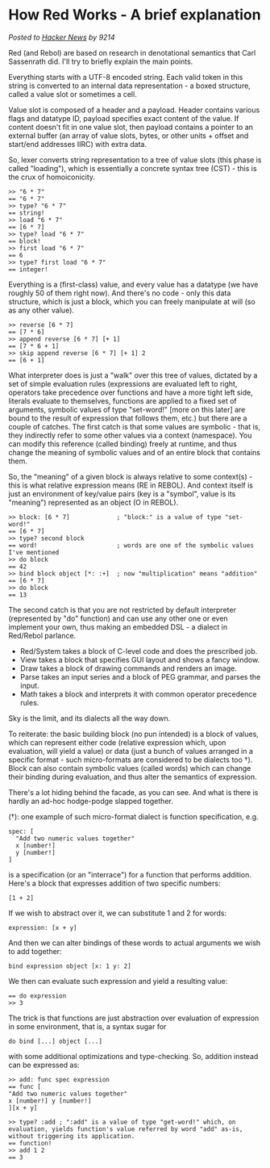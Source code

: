 # How Red Works - A brief explanation

_Posted to [Hacker News](https://news.ycombinator.com/item?id=18843544) by 9214_

Red (and Rebol) are based on research in denotational semantics that Carl Sassenrath did. I'll try to briefly explain the main points.

Everything starts with a UTF-8 encoded string. Each valid token in this string is converted to an internal data representation - a boxed structure, called a value slot or sometimes a cell.

Value slot is composed of a header and a payload. Header contains various flags and datatype ID, payload specifies exact content of the value. If content doesn't fit in one value slot, then payload contains a pointer to an external buffer (an array of value slots, bytes, or other units + offset and start/end addresses IIRC) with extra data.

So, lexer converts string representation to a tree of value slots (this phase is called "loading"), which is essentially a concrete syntax tree (CST) - this is the crux of homoiconicity.

```red
>> "6 * 7"
== "6 * 7"
>> type? "6 * 7"
== string!
>> load "6 * 7"
== [6 * 7]
>> type? load "6 * 7"
== block!
>> first load "6 * 7"
== 6
>> type? first load "6 * 7"
== integer!
```

Everything is a (first-class) value, and every value has a datatype (we have roughly 50 of them right now). And there's no code - only this data structure, which is just a block, which you can freely manipulate at will (so as any other value).

```red
>> reverse [6 * 7]
== [7 * 6]
>> append reverse [6 * 7] [+ 1]
== [7 * 6 + 1]
>> skip append reverse [6 * 7] [+ 1] 2
== [6 + 1]
```

What interpreter does is just a "walk" over this tree of values, dictated by a set of simple evaluation rules (expressions are evaluated left to right, operators take precedence over functions and have a more tight left side, literals evaluate to themselves, functions are applied to a fixed set of arguments, symbolic values of type "set-word!" [more on this later] are bound to the result of expression that follows them, etc.) but there are a couple of catches.
The first catch is that some values are symbolic - that is, they indirectly refer to some other values via a context (namespace). You can modify this reference (called binding) freely at runtime, and thus change the meaning of symbolic values and of an entire block that contains them.

So, the "meaning" of a given block is always relative to some context(s) - this is what relative expression means (RE in REBOL). And context itself is just an environment of key/value pairs (key is a "symbol", value is its "meaning") represented as an object (O in REBOL).

```red
>> block: [6 * 7]             ; "block:" is a value of type "set-word!"
== [6 * 7]
>> type? second block
== word!                      ; words are one of the symbolic values I've mentioned
>> do block
== 42
>> bind block object [*: :+]  ; now "multiplication" means "addition"
== [6 * 7]
>> do block
== 13
```

The second catch is that you are not restricted by default interpreter (represented by "do" function) and can use any other one or even implement your own, thus making an embedded DSL - a dialect in Red/Rebol parlance.

* Red/System takes a block of C-level code and does the prescribed job.
* View takes a block that specifies GUI layout and shows a fancy window.
* Draw takes a block of drawing commands and renders an image.
* Parse takes an input series and a block of PEG grammar, and parses the input.
* Math takes a block and interprets it with common operator precedence rules.

Sky is the limit, and its dialects all the way down.

To reiterate: the basic building block (no pun intended) is a block of values, which can represent either code (relative expression which, upon evaluation, will yield a value) or data (just a bunch of values arranged in a specific format - such micro-formats are considered to be dialects too †). Block can also contain symbolic values (called words) which can change their binding during evaluation, and thus alter the semantics of expression.

There's a lot hiding behind the facade, as you can see. And what is there is hardly an ad-hoc hodge-podge slapped together.

(†): one example of such micro-format dialect is function specification, e.g.

```red
spec: [
  "Add two numeric values together"
  x [number!]
  y [number!]
]
```

is a specification (or an "interrace") for a function that performs addition. Here's a block that expresses addition of two specific numbers:

`[1 + 2]`

If we wish to abstract over it, we can substitute 1 and 2 for words:

`expression: [x + y]`

And then we can alter bindings of these words to actual arguments we wish to add together:

`bind expression object [x: 1 y: 2]`

We then can evaluate such expression and yield a resulting value:

```red
== do expression
>> 3
```

The trick is that functions are just abstraction over evaluation of expression in some environment, that is, a syntax sugar for

`do bind [...] object [...]`

with some additional optimizations and type-checking. So, addition instead can be expressed as:

```red
>> add: func spec expression
== func [
"Add two numeric values together" 
x [number!] y [number!]
][x + y]

>> type? :add ; ":add" is a value of type "get-word!" which, on evaluation, yields function's value referred by word "add" as-is, without triggering its application.
== function!
>> add 1 2
== 3
```

